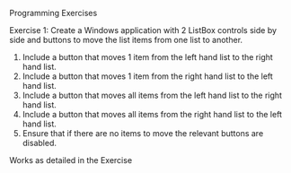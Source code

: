 Programming Exercises

Exercise 1:
Create a Windows application with 2 ListBox controls side by side and buttons to move the list items from one list to another.
1.	Include a button that moves 1 item from the left hand list to the right hand list.
2.	Include a button that moves 1 item from the right hand list to the left hand list.
3.	Include a button that moves all items from the left hand list to the right hand list.
4.	Include a button that moves all items from the right hand list to the left hand list.
5.	Ensure that if there are no items to move the relevant buttons are disabled.


Works as detailed in the Exercise
